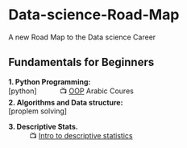 # Data-science-Road-Map
A new Road Map to the Data science Career

## Fundamentals for Beginners

**1. Python Programming:** <br>
[python]
&emsp;&emsp;&emsp;:tv: [OOP](https://www.youtube.com/playlist?list=PLUgz8T_NoattU54gGARPXPmmawQNl-1_T) Arabic Coures <br>
**2. Algorithms and Data structure:** <br>
[proplem solving]



**3. Descriptive Stats.** <br>
&emsp;&emsp;&emsp;:tv: [Intro to descriptive statistics](https://www.udacity.com/course/intro-to-descriptive-statistics--ud827)<br>
